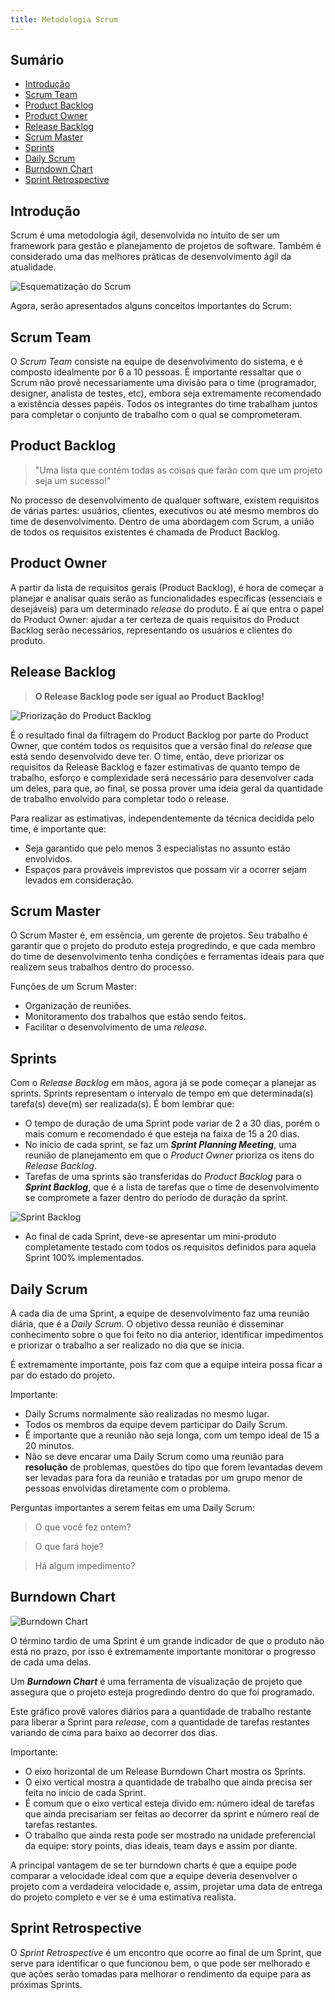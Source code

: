 ```yaml
---
title: Metodologia Scrum
---
```


## Sumário
- [Introdução](#Introdução)
- [Scrum Team](#Scrum-team)
- [Product Backlog](#Product-backlog)
- [Product Owner](#Product-owner)
- [Release Backlog](#Release-backlog)
- [Scrum Master](#Scrum-master)
- [Sprints](#Sprints)
- [Daily Scrum](#Daily-scrum)
- [Burndown Chart](#Burndown-chart)
- [Sprint Retrospective](#Sprint-retrospective)

## Introdução

Scrum é uma metodologia ágil, desenvolvida no intuito de ser um framework para gestão e planejamento de projetos de software. Também é considerado uma das melhores práticas de desenvolvimento ágil da atualidade.

![Esquematização do Scrum](http://www.desenvolvimentoagil.com.br/images/scrum/ciclo_scrum.gif)

Agora, serão apresentados alguns conceitos importantes do Scrum:

## Scrum Team

O *Scrum Team* consiste na equipe de desenvolvimento do sistema, e é composto idealmente por 6 a 10 pessoas. É importante ressaltar que o Scrum não provê necessariamente uma divisão para o time (programador, designer, analista de testes, etc), embora seja extremamente recomendado a existência desses papéis. Todos os integrantes do time trabalham juntos para completar o conjunto de trabalho com o qual se comprometeram.

## Product Backlog

> "Uma lista que contém todas as coisas que farão com que um projeto seja um sucesso!"

No processo de desenvolvimento de qualquer software, existem requisitos de várias partes: usuários, clientes, executivos ou até mesmo membros do time de desenvolvimento. Dentro de uma abordagem com Scrum, a união de todos os requisitos existentes é chamada de Product Backlog.

## Product Owner

A partir da lista de requisitos gerais (Product Backlog), é hora de começar a planejar e analisar quais serão as funcionalidades específicas (essenciais e desejáveis) para um determinado *release* do produto. É aí que entra o papel do Product Owner: ajudar a ter certeza de quais requisitos do Product Backlog serão necessários, representando os usuários e clientes do produto.

## Release Backlog

> **O Release Backlog pode ser igual ao Product Backlog!**

![Priorização do Product Backlog](https://www.visual-paradigm.com/servlet/editor-content/scrum/scrum-100-points-method/sites/7/2018/11/prioritized-product-backlog.png)

É o resultado final da filtragem do Product Backlog por parte do Product Owner, que contém todos os requisitos que a versão final do *release* que está sendo desenvolvido deve ter. O time, então, deve priorizar os requisitos da Release Backlog e fazer estimativas de quanto tempo de trabalho, esforço e complexidade será necessário para desenvolver cada um deles, para que, ao final, se possa prover uma ideia geral da quantidade de trabalho envolvido para completar todo o release.

Para realizar as estimativas, independentemente da técnica decidida pelo time, é importante que:

- Seja garantido que pelo menos 3 especialistas no assunto estão envolvidos.
- Espaços para prováveis imprevistos que possam vir a ocorrer sejam levados em consideração.

## Scrum Master

O Scrum Master é, em essência, um gerente de projetos. Seu trabalho é garantir que o projeto do produto esteja progredindo, e que cada membro do time de desenvolvimento tenha condições e ferramentas ideais para que realizem seus trabalhos dentro do processo.

Funções de um Scrum Master:

- Organização de reuniões.
- Monitoramento dos trabalhos que estão sendo feitos.
- Facilitar o desenvolvimento de uma *release*.

## Sprints

Com o *Release Backlog* em mãos, agora já se pode começar a planejar as sprints. Sprints representam o intervalo de tempo em que determinada(s) tarefa(s) deve(m) ser realizada(s). É bom lembrar que:

- O tempo de duração de uma Sprint pode variar de 2 a 30 dias, porém o mais comum e recomendado é que esteja na faixa de 15 a 20 dias.
- No início de cada sprint, se faz um ***Sprint Planning Meeting***, uma reunião de planejamento em que o *Product Owner* prioriza os itens do *Release Backlog*.
- Tarefas de uma sprints são transferidas do *Product Backlog* para o ***Sprint Backlog***, que é a lista de tarefas que o time de desenvolvimento se compromete a fazer dentro do período de duração da sprint.

![Sprint Backlog](https://reqtest.com/wp-content/uploads/2015/08/product-backlog.jpg)

- Ao final de cada Sprint, deve-se apresentar um mini-produto completamente testado com todos os requisitos definidos para aquela Sprint 100% implementados.

## Daily Scrum

A cada dia de uma Sprint, a equipe de desenvolvimento faz uma reunião diária, que é a *Daily Scrum*. O objetivo dessa reunião é disseminar conhecimento sobre o que foi feito no dia anterior, identificar impedimentos e priorizar o trabalho a ser realizado no dia que se inicia.

É extremamente importante, pois faz com que a equipe inteira possa ficar a par do estado do projeto.

Importante:

- Daily Scrums normalmente são realizadas no mesmo lugar.
- Todos os membros da equipe devem participar do Daily Scrum.
- É importante que a reunião não seja longa, com um tempo ideal de 15 a 20 minutos.
- Não se deve encarar uma Daily Scrum como uma reunião para **resolução** de problemas, questões do tipo que forem levantadas devem ser levadas para fora da reunião e tratadas por um grupo menor de pessoas envolvidas diretamente com o problema.

Perguntas importantes a serem feitas em uma Daily Scrum:

> O que você fez ontem?

> O que fará hoje?

> Há algum impedimento?

## Burndown Chart

![Burndown Chart](https://upload.wikimedia.org/wikipedia/commons/8/8c/Burn_down_chart.png)

O término tardio de uma Sprint é um grande indicador de que o produto não está no prazo, por isso é extremamente importante monitorar o progresso de cada uma delas.

Um ***Burndown Chart*** é uma ferramenta de visualização de projeto que assegura que o projeto esteja progredindo dentro do que foi programado.

Este gráfico provê valores diários para a quantidade de trabalho restante para liberar a Sprint para *release*, com a quantidade de tarefas restantes variando de cima para baixo ao decorrer dos dias.

Importante:

- O eixo horizontal de um Release Burndown Chart mostra os Sprints.
- O eixo vertical mostra a quantidade de trabalho que ainda precisa ser feita no início de cada Sprint.
- É comum que o eixo vertical esteja divido em: número ideal de tarefas que ainda precisariam ser feitas ao decorrer da sprint e número real de tarefas restantes.
- O trabalho que ainda resta pode ser mostrado na unidade preferencial da equipe: story points, dias ideais, team days e assim por diante.

A principal vantagem de se ter burndown charts é que a equipe pode comparar a velocidade ideal com que a equipe deveria desenvolver o projeto com a verdadeira velocidade e, assim, projetar uma data de entrega do projeto completo e ver se é uma estimativa realista.

## Sprint Retrospective

O *Sprint Retrospective* é um encontro que ocorre ao final de um Sprint, que serve para identificar o que funcionou bem, o que pode ser melhorado e que ações serão tomadas para melhorar o rendimento da equipe para as próximas Sprints.